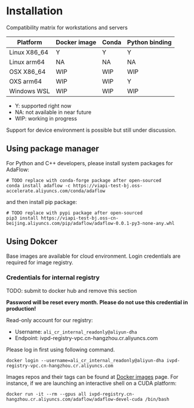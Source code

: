 # Installation

Compatibility matrix for workstations and servers

| Platform     | Docker image                 | Conda  | Python binding |
|--------------|------------------------------|--------|----------------|
| Linux X86_64 | Y                            | Y      | Y              |
| Linux arm64  | NA                           | NA     | NA             |
| OSX X86_64   | WIP                          | WIP    | WIP            |
| OXS arm64    | WIP                          | WIP    | Y              |
| Windows WSL  | WIP                          | WIP    | WIP            |

* Y: supported right now
* NA: not available in near future
* WIP: working in progress

Support for device environment is possible but still under discussion.

## Using package manager

For Python and C++ developers, please install system packages for AdaFlow:

```shell
# TODO replace with conda-forge package after open-sourced
conda install adaflow -c https://viapi-test-bj.oss-accelerate.aliyuncs.com/conda/adaflow
```

and then install pip package:

```shell
# TODO replace with pypi package after open-sourced
pip3 install https://viapi-test-bj.oss-cn-beijing.aliyuncs.com/pip/adaflow/adaflow-0.0.1-py3-none-any.whl
```

## Using Dokcer

Base images are available for cloud environment. Login credentials are required for image registry.

### Credentials for internal registry

TODO: submit to docker hub and remove this section

**Password will be reset every month. Please do not use this credential in production!**

Read-only account for our registry:

* Username: `ali_cr_internal_readonly@aliyun-dha`
* Endpoint: ivpd-registry-vpc.cn-hangzhou.cr.aliyuncs.com

Please log in first using following command.

```shell
docker login --username=ali_cr_internal_readonly@aliyun-dha ivpd-registry-vpc.cn-hangzhou.cr.aliyuncs.com
```

Images repos and their tags can be found at [Docker images](./docker_images.md) page. For instance, if we are launching an interactive shell on a CUDA platform:


```shell
docker run -it --rm --gpus all ivpd-registry.cn-hangzhou.cr.aliyuncs.com/adaflow/adaflow-devel-cuda /bin/bash
```
